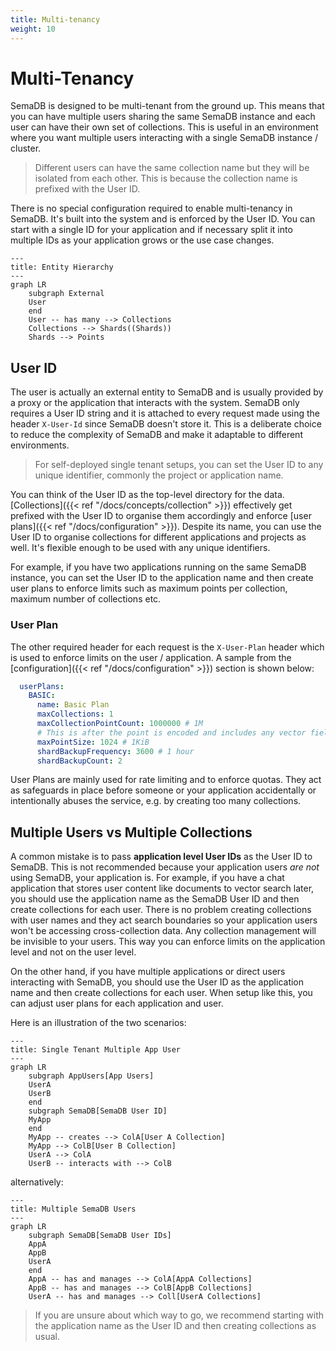 ```yaml
---
title: Multi-tenancy 
weight: 10
---
```


# Multi-Tenancy

SemaDB is designed to be multi-tenant from the ground up. This means that you can have multiple users sharing the same SemaDB instance and each user can have their own set of collections. This is useful in an environment where you want multiple users interacting with a single SemaDB instance / cluster.

> Different users can have the same collection name but they will be isolated from each other. This is because the collection name is prefixed with the User ID.

There is no special configuration required to enable multi-tenancy in SemaDB. It's built into the system and is enforced by the User ID. You can start with a single ID for your application and if necessary split it into multiple IDs as your application grows or the use case changes.

```mermaid
---
title: Entity Hierarchy
---
graph LR
    subgraph External
    User
    end
    User -- has many --> Collections
    Collections --> Shards((Shards))
    Shards --> Points
```

## User ID

The user is actually an external entity to SemaDB and is usually provided by a proxy or the application that interacts with the system. SemaDB only requires a User ID string and it is attached to every request made using the header `X-User-Id` since SemaDB doesn't store it. This is a deliberate choice to reduce the complexity of SemaDB and make it adaptable to different environments.

> For self-deployed single tenant setups, you can set the User ID to any unique identifier, commonly the project or application name.

You can think of the User ID as the top-level directory for the data. [Collections]({{< ref "/docs/concepts/collection" >}}) effectively get prefixed with the User ID to organise them accordingly and enforce [user plans]({{< ref "/docs/configuration" >}}). Despite its name, you can use the User ID to organise collections for different applications and projects as well. It's flexible enough to be used with any unique identifiers.

For example, if you have two applications running on the same SemaDB instance, you can set the User ID to the application name and then create user plans to enforce limits such as maximum points per collection, maximum number of collections etc.

### User Plan

The other required header for each request is the `X-User-Plan` header which is used to enforce limits on the user / application. A sample from the [configuration]({{< ref "/docs/configuration" >}}) section is shown below:

```yaml
  userPlans:
    BASIC:
      name: Basic Plan
      maxCollections: 1
      maxCollectionPointCount: 1000000 # 1M
      # This is after the point is encoded and includes any vector fields.
      maxPointSize: 1024 # 1KiB
      shardBackupFrequency: 3600 # 1 hour
      shardBackupCount: 2
```

User Plans are mainly used for rate limiting and to enforce quotas. They act as safeguards in place before someone or your application accidentally or intentionally abuses the service, e.g. by creating too many collections.

## Multiple Users vs Multiple Collections

A common mistake is to pass **application level User IDs** as the User ID to SemaDB. This is not recommended because your application users *are not* using SemaDB, your application is. For example, if you have a chat application that stores user content like documents to vector search later, you should use the application name as the SemaDB User ID and then create collections for each user. There is no problem creating collections with user names and they act search boundaries so your application users won't be accessing cross-collection data. Any collection management will be invisible to your users. This way you can enforce limits on the application level and not on the user level.

On the other hand, if you have multiple applications or direct users interacting with SemaDB, you should use the User ID as the application name and then create collections for each user. When setup like this, you can adjust user plans for each application and user.

Here is an illustration of the two scenarios:

```mermaid
---
title: Single Tenant Multiple App User
---
graph LR
    subgraph AppUsers[App Users]
    UserA
    UserB
    end
    subgraph SemaDB[SemaDB User ID]
    MyApp
    end
    MyApp -- creates --> ColA[User A Collection]
    MyApp --> ColB[User B Collection]
    UserA --> ColA
    UserB -- interacts with --> ColB
```

alternatively:

```mermaid
---
title: Multiple SemaDB Users
---
graph LR
    subgraph SemaDB[SemaDB User IDs]
    AppA
    AppB
    UserA
    end
    AppA -- has and manages --> ColA[AppA Collections]
    AppB -- has and manages --> ColB[AppB Collections]
    UserA -- has and manages --> Coll[UserA Collections]
```

> If you are unsure about which way to go, we recommend starting with the application name as the User ID and then creating collections as usual.